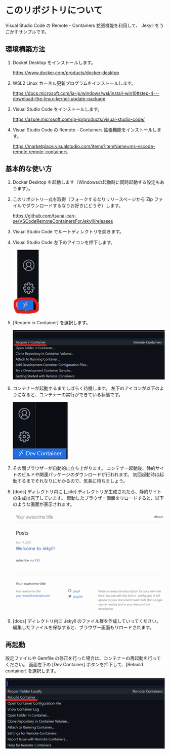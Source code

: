 # このリポジトリについて

Visual Studio Code の Remote - Containers 拡張機能を利用して、 Jekyll をうごかすサンプルです。

## 環境構築方法

1. Docket Desktop をインストールします。

   <https://www.docker.com/products/docker-desktop>

1. WSL2 Linux カーネル更新プログラムをインストールします。

   <https://docs.microsoft.com/ja-jp/windows/wsl/install-win10#step-4---download-the-linux-kernel-update-package>

1. Visual Studio Code をインストールします。

   <https://azure.microsoft.com/ja-jp/products/visual-studio-code/>

1. Visual Studio Code の Remote - Containers 拡張機能をインストールします。

   <https://marketplace.visualstudio.com/items?itemName=ms-vscode-remote.remote-containers>

## 基本的な使い方

1. Docker Desktop を起動します（Windowsの起動時に同時起動する設定もあります）。

1. このリポジトリ一式を取得（フォークするなりリリースページから Zip ファイルでダウンロードするなりお好きにどうぞ）します。

   <https://github.com/tsuna-can-se/VSCodeRemoteContainersForJekyll/releases>

1. Visual Studio Code でルートディレクトリを開きます。

1. Visual Studio Code 左下のアイコンを押下します。

   ![リモートウィンドウを開くボタンを押下](readme-images/remote-containers-button.png)

1. [Reopen in Container] を選択します。

   ![Reopen in Containerを選択](readme-images/select-reopen-in-container.png)

1. コンテナーが起動するまでしばらく待機します。
   左下のアイコンが以下のようになると、コンテナーの実行ができている状態です。

   ![Dev Container の起動](readme-images/dev-container.png)

1. その間ブラウザーが自動的に立ち上がります。
   コンテナー起動後、静的サイトのビルドや関連パッケージのダウンロードが行われます。
   初回起動時は起動するまでそれなりにかかるので、気長に待ちましょう。

1. [docs] ディレクトリ内に [_site] ディレクトリが生成されたら、静的サイトの生成は完了しています。
   起動したブラウザー画面をリロードすると、以下のような画面が表示されます。

   ![Jekyll の最初の画面が表示される](readme-images/jekyll-first-screen.png)

1. [docs] ディレクトリ内に Jekyll のファイル群を作成していってください。
   編集したファイルを保存すると、ブラウザー画面もリロードされます。

## 再起動

設定ファイルや Gemfile の修正を行った場合は、コンテナーの再起動を行ってください。
画面左下の [Dev Container] ボタンを押下して、[Rebuild container] を選択します。

![Rebuild Container を選択](readme-images/select-rebuild-container.png)
